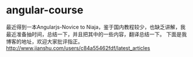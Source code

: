 # angular-course
最近得到一本Angularjs-Novice to Niaja，鉴于国内教程较少，也缺乏讲解，我最近准备抽时间，总结一下，并且把其中的一些内容，翻译总结一下。
下面是我博客的地址，欢迎大家批评指正。http://www.jianshu.com/users/c84a55462fdf/latest_articles
